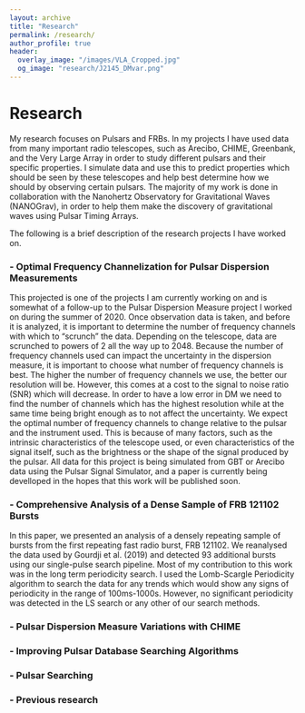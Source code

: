 ```yaml
---
layout: archive
title: "Research"
permalink: /research/
author_profile: true
header:
  overlay_image: "/images/VLA_Cropped.jpg"
  og_image: "research/J2145_DMvar.png"
---
```


# Research

My research focuses on Pulsars and FRBs. In my projects I have used data from many important radio telescopes, such as Arecibo, CHIME, Greenbank, and the Very Large Array in order to study different pulsars and their specific properties. I simulate data and use this to predict properties which should be seen by these telescopes and help best determine how we should by observing certain pulsars. The majority of my work is done in collaboration with the Nanohertz Observatory for Gravitational Waves (NANOGrav), in order to help them make the discovery of gravitational waves using Pulsar Timing Arrays.
  

The following is a brief description of the research projects I have worked on.

### - Optimal Frequency Channelization for Pulsar Dispersion Measurements
This projected is one of the projects I am currently working on and is somewhat of a follow-up to the Pulsar Dispersion Measure project I worked on during the summer of 2020. Once observation data is taken, and before it is analyzed, it is important to determine the number of frequency channels with which to “scrunch” the data. Depending on the telescope, data are scrunched to powers of 2 all the way up to 2048. Because the number of frequency channels used can impact the uncertainty in the dispersion measure, it is important to choose what number of frequency channels is best. The higher the number of frequency channels we use, the better our resolution will be. However, this comes at a cost to the signal to noise ratio (SNR) which will decrease. In order to have a low error in DM we need to find the number of channels which has the highest resolution while at the same time being bright enough as to not affect the uncertainty. We expect the optimal number of frequency channels to change relative to the pulsar and the instrument used. This is because of many factors, such as the intrinsic characteristics of the telescope used, or even characteristics of the signal itself, such as the brightness or the shape of the signal produced by the pulsar. All data for this project is being simulated from GBT or Arecibo data using the Pulsar Signal Simulator, and a paper is currently being develloped in the hopes that this work will be published soon. 

### - Comprehensive Analysis of a Dense Sample of FRB 121102 Bursts
In this paper, we presented an analysis of a densely repeating sample of bursts from the first repeating fast radio burst, FRB 121102. We reanalysed the data used by Gourdji et al. (2019) and detected 93 additional bursts using our single-pulse search pipeline. Most of my contribution to this work was in the long term periodicity search. I used the Lomb-Scargle Periodicity algorithm to search the data for any trends which would show any signs of periodicity in the range of 100ms-1000s. However, no significant periodicity was detected in the LS search or any other of our search methods.

### - Pulsar Dispersion Measure Variations with CHIME


### - Improving Pulsar Database Searching Algorithms


### - Pulsar Searching


### - Previous research


